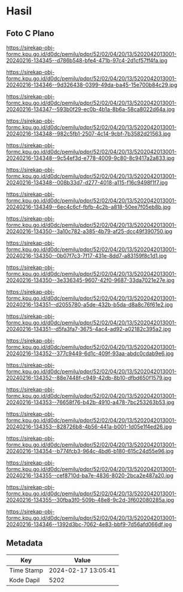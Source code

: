 # Hasil

## Foto C Plano

https://sirekap-obj-formc.kpu.go.id/d0dc/pemilu/pdpr/52/02/04/20/13/5202042013001-20240216-134345--d786b548-bfe4-471b-97c4-2d1cf57ff4fa.jpg

https://sirekap-obj-formc.kpu.go.id/d0dc/pemilu/pdpr/52/02/04/20/13/5202042013001-20240216-134346--9d326438-0399-49da-ba45-15e700b84c29.jpg

https://sirekap-obj-formc.kpu.go.id/d0dc/pemilu/pdpr/52/02/04/20/13/5202042013001-20240216-134347--593b0f29-ec0b-4b1a-8b6a-58ca8022d64a.jpg

https://sirekap-obj-formc.kpu.go.id/d0dc/pemilu/pdpr/52/02/04/20/13/5202042013001-20240216-134348--982c5fb1-2507-4c14-9cbf-7b3582d21563.jpg

https://sirekap-obj-formc.kpu.go.id/d0dc/pemilu/pdpr/52/02/04/20/13/5202042013001-20240216-134348--9c54ef3d-e778-4009-9c80-8c9417a2a833.jpg

https://sirekap-obj-formc.kpu.go.id/d0dc/pemilu/pdpr/52/02/04/20/13/5202042013001-20240216-134348--008b33d7-d277-4018-a115-f16c9498f1f7.jpg

https://sirekap-obj-formc.kpu.go.id/d0dc/pemilu/pdpr/52/02/04/20/13/5202042013001-20240216-134349--6ec4c6cf-fbfb-4c2b-a818-50ee7f05eb8b.jpg

https://sirekap-obj-formc.kpu.go.id/d0dc/pemilu/pdpr/52/02/04/20/13/5202042013001-20240216-134350--3a10c782-a385-4b79-af25-dcc49f390750.jpg

https://sirekap-obj-formc.kpu.go.id/d0dc/pemilu/pdpr/52/02/04/20/13/5202042013001-20240216-134350--0b07f7c3-7f17-431e-8dd7-a83159f8c1d1.jpg

https://sirekap-obj-formc.kpu.go.id/d0dc/pemilu/pdpr/52/02/04/20/13/5202042013001-20240216-134350--3e336345-9607-42f0-9687-33da7021e27e.jpg

https://sirekap-obj-formc.kpu.go.id/d0dc/pemilu/pdpr/52/02/04/20/13/5202042013001-20240216-134351--d2055780-a5de-432b-b5da-d8a8c76f61e2.jpg

https://sirekap-obj-formc.kpu.go.id/d0dc/pemilu/pdpr/52/02/04/20/13/5202042013001-20240216-134351--d5fa3fa7-3675-4ac4-ad92-a02182c395a2.jpg

https://sirekap-obj-formc.kpu.go.id/d0dc/pemilu/pdpr/52/02/04/20/13/5202042013001-20240216-134352--377c9449-6d1c-409f-93aa-abdc0cdab9e6.jpg

https://sirekap-obj-formc.kpu.go.id/d0dc/pemilu/pdpr/52/02/04/20/13/5202042013001-20240216-134352--88e7448f-c949-42db-8b10-dfbd650f1579.jpg

https://sirekap-obj-formc.kpu.go.id/d0dc/pemilu/pdpr/52/02/04/20/13/5202042013001-20240216-134353--76658f76-b42b-4910-a478-7bc253263b53.jpg

https://sirekap-obj-formc.kpu.go.id/d0dc/pemilu/pdpr/52/02/04/20/13/5202042013001-20240216-134353--828726b8-4b56-441a-b001-1d05e1f4ed26.jpg

https://sirekap-obj-formc.kpu.go.id/d0dc/pemilu/pdpr/52/02/04/20/13/5202042013001-20240216-134354--b774fcb3-964c-4bd6-b180-615c24d55e96.jpg

https://sirekap-obj-formc.kpu.go.id/d0dc/pemilu/pdpr/52/02/04/20/13/5202042013001-20240216-134355--cef8710d-ba7e-4836-8020-2bca2e487a20.jpg

https://sirekap-obj-formc.kpu.go.id/d0dc/pemilu/pdpr/52/02/04/20/13/5202042013001-20240216-134355--30fba3f0-509b-48e8-9c2d-3f602080285a.jpg

https://sirekap-obj-formc.kpu.go.id/d0dc/pemilu/pdpr/52/02/04/20/13/5202042013001-20240216-134346--1392d3bc-7062-4e83-bbf9-7d56afd066df.jpg


## Metadata

| Key        | Value               |
| ---------- | ------------------- |
| Time Stamp | 2024-02-17 13:05:41 |
| Kode Dapil | 5202                |



